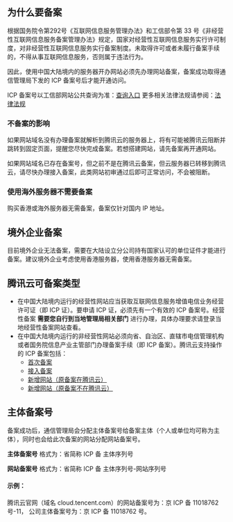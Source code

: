 ## 为什么要备案

根据国务院令第292号《互联网信息服务管理办法》和工信部令第 33 号《非经营性互联网信息服务备案管理办法》规定，国家对经营性互联网信息服务实行许可制度，对非经营性互联网信息服务实行备案制度。未取得许可或者未履行备案手续的，不得从事互联网信息服务，否则属于违法行为。 

因此，使用中国大陆境内的服务器开办网站必须先办理网站备案，备案成功取得通信管理局下发的 ICP 备案号后才能开通访问。

ICP 备案号以工信部网站公共查询为准：[查询入口](http://www.miitbeian.gov.cn/publish/query/indexFirst.action)
更多相关法律法规请参阅：[法律法规](http://www.miitbeian.gov.cn/state/outPortal/moreCodex.action?fileDownLoadInfo.fileType=0)

### 不备案的影响

如果网站域名没有办理备案就解析到腾讯云的服务器上，将有可能被腾讯云阻断并跳转到固定页面，提醒您尽快完成备案。若想搭建网站，请先备案再开通网站。

如果网站域名已存在备案号，但之前不是在腾讯云备案，但云服务器已转移到腾讯云，请尽快办理接入备案，此类网站初审通过后即可正常访问，不会被阻断。

### 使用海外服务器不需要备案

购买香港或海外服务器无需备案，备案仅针对国内 IP 地址。

## 境外企业备案

目前境外企业无法备案，需要在大陆设立分公司持有国家认可的单位证件才能进行备案。建议境外企业考虑使用香港服务器，使用香港服务器无需备案。

## 腾讯云可备案类型

- 在中国大陆境内运行的经营性网站应当获取互联网信息服务增值电信业务经营许可证（即 ICP 证）。要申请 ICP 证，必须先有一个有效的 ICP 备案号。经营性备案 **需要您自行到当地管理局相关部门** 进行办理，具体办理要求请登录当地经营性备案网站查看。
- 在中国大陆境内运行的非经营性网站必须向省、自治区、直辖市电信管理机构或者国务院信息产业主管部门办理备案手续（即 ICP 备案）。腾讯云支持操作的 ICP 备案包括：
  - [首次备案](https://cloud.tencent.com/document/product/243/9622)
  - [接入备案](https://cloud.tencent.com/document/product/243/9623)
  - [新增网站（原备案在腾讯云）](https://cloud.tencent.com/document/product/243/9624)
  - [新增网站（原备案不在腾讯云）](https://cloud.tencent.com/document/product/243/10174)

## 主体备案号

备案成功后，通信管理局会分配主体备案号给备案主体（个人或单位均可称为主体），同时也会给此次备案的网站分配网站备案号。

**主体备案号** 格式为：省简称  ICP 备  主体序列号

**网站备案号** 格式为：省简称 ICP 备  主体序列号-网站序列号

#### 示例：

腾讯云官网（域名 cloud.tencent.com）的网站备案号为：京 ICP 备 11018762 号-11，
公司主体备案号为：京 ICP 备 11018762 号。